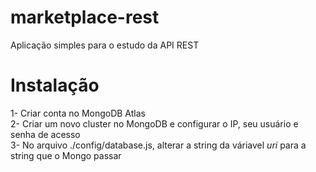 # marketplace-rest

Aplicação simples para o estudo da API REST

# Instalação

1- Criar conta no MongoDB Atlas <br />
2- Criar um novo cluster no MongoDB e configurar o IP, seu usuário e senha de acesso <br />
3- No arquivo ./config/database.js, alterar a string da váriavel <i>uri</i> para a string que o Mongo passar
